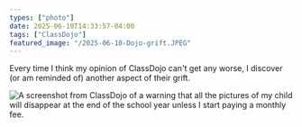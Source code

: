 ```yaml
---
types: ["photo"]
date: 2025-06-10T14:33:57-04:00
tags: ["ClassDojo"]
featured_image: "/2025-06-10-Dojo-grift.JPEG"
---
```

Every time I think my opinion of ClassDojo can't get any worse, I discover (or am reminded of) another aspect of their grift.

![A screenshot from ClassDojo of a warning that all the pictures of my child will disappear at the end of the school year unless I start paying a monthly fee.](/2025-06-10-Dojo-grift.JPEG)